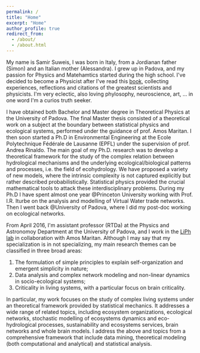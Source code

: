 ```yaml
---
permalink: /
title: "Home"
excerpt: "Home"
author_profile: true
redirect_from:
  - /about/
  - /about.html
---
```



My name is Samir Suweis, I was born in Italy, from a Jordianan father (Simon) and an Italian mother (Alessandra). I grew up in Padova, and my passion for Physics and Matehamtics started during the high school. I've decided to become a Physicist after I've read this [book](https://www.amazon.it/Solo-stupore-conosce-Lavventura-scientifica-ebook/dp/B008HRM9KW/ref=sr_1_1?s=books&ie=UTF8&qid=1535061995&sr=1-1&keywords=Solo+lo+stupore+conosce), collecting experiences, reflections and citations of the greatest scientists and physicists. I'm very eclectic, also loving phylosophy, neuroscience, art, ... in one word I'm a curios truth seeker.


I have obtained both Bachelor and Master degree in Theoretical Physics at the University of Padova. The final Master thesis consisted of a theoretical work on a subject at the boundary between statistical physics and ecological systems, performed under the guidance of prof. Amos Maritan. I then soon started a Ph.D in Environmental Engineering at the Ecole Polytechnique Fédérale de Lausanne (EPFL) under the supervision of prof. Andrea Rinaldo. The main goal of my Ph.D. research was to develop a theoretical framework for the study of the complex relation between hydrological mechanisms and the underlying ecological/biological patterns and processes, i.e. the field of ecohydrology. We have proposed a variety of new models, where the intrinsic complexity is not captured explicitly but rather described probabilistically. Statistical physics provided the crucial mathematical tools to attack these interdisciplinary problems. During my Ph.D I have spent almost one year @Princeton University working with Prof. I.R. Iturbe on the analysis and modelling of Virtual Water trade networks. Then I went back @University of Padova, where I did my post-doc working on ecological networks.

From April 2016, I'm assistant professor (RTDa) at the Physics and Astronomoy Department at the University of Padova, and I work in the [LiPh lab](http://liphlab.com/) in collaboration with Amos Maritan. Although I may say that my specialization is in not specializing, my main research themes can be classified in three broad areas: 
1) The formulation of simple principles to explain self-organization and emergent simplicity in nature; 
2) Data analysis and complex network modeling and non-linear dynamics in socio-ecological systems; 
3) Criticality in living systems, with a particular focus on brain criticality. 

In particular, my work focuses on the study of complex living systems under an theoretical framework provided by statistical mechanics. It addresses a wide range of related topics, including ecosystem organizations, ecological networks, stochastic modelling of ecosystems dynamics and eco-hydrological processes, sustainability and ecosystems services, brain networks and whole brain models. I address the above and topics from a comprehensive framework that include data mining, theoretical modeling (both computational and analytical) and statistical analysis. 




